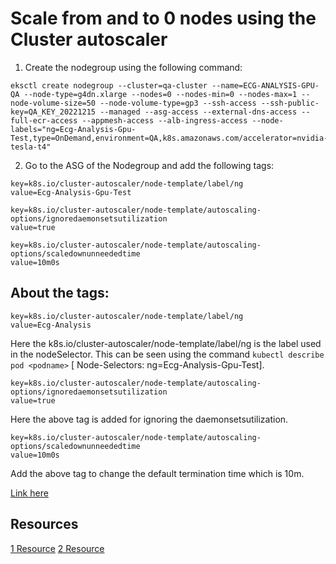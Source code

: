 # Scale from and to 0 nodes using the Cluster autoscaler

1. Create the nodegroup using the following command:

``` 
eksctl create nodegroup --cluster=qa-cluster --name=ECG-ANALYSIS-GPU-QA --node-type=g4dn.xlarge --nodes=0 --nodes-min=0 --nodes-max=1 --node-volume-size=50 --node-volume-type=gp3 --ssh-access --ssh-public-key=QA_KEY_20221215 --managed --asg-access --external-dns-access --full-ecr-access --appmesh-access --alb-ingress-access --node-labels="ng=Ecg-Analysis-Gpu-Test,type=OnDemand,environment=QA,k8s.amazonaws.com/accelerator=nvidia-tesla-t4"
```

2. Go to the ASG of the Nodegroup and add the following tags:

```
key=k8s.io/cluster-autoscaler/node-template/label/ng 
value=Ecg-Analysis-Gpu-Test

key=k8s.io/cluster-autoscaler/node-template/autoscaling-options/ignoredaemonsetsutilization
value=true

key=k8s.io/cluster-autoscaler/node-template/autoscaling-options/scaledownunneededtime
value=10m0s
```





## About the tags:

```
key=k8s.io/cluster-autoscaler/node-template/label/ng 
value=Ecg-Analysis
```
Here the k8s.io/cluster-autoscaler/node-template/label/ng is the label used in the nodeSelector. This can be seen using the command ```kubectl describe pod <podname>``` [ Node-Selectors: ng=Ecg-Analysis-Gpu-Test].

```
key=k8s.io/cluster-autoscaler/node-template/autoscaling-options/ignoredaemonsetsutilization
value=true
```
Here the above tag is added for ignoring the daemonsetsutilization.

```
key=k8s.io/cluster-autoscaler/node-template/autoscaling-options/scaledownunneededtime
value=10m0s
```
Add the above tag to change the default termination time which is 10m.

[Link here](https://docs.google.com/document/d/1Pj9CqVFExueQHvNu2WUQd4L3zOap32f_-NYpgd2Eb_M/edit?addon_store)



## Resources

[1 Resource](https://github.com/kubernetes/autoscaler/blob/master/cluster-autoscaler/cloudprovider/aws/README.md)
[2 Resource](https://aws.github.io/aws-eks-best-practices/cluster-autoscaling/)
